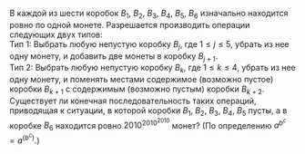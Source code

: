 В каждой из шести коробок ${{B}_{1}}$, ${{B}_{2}}$, ${{B}_{3}}$, ${{B}_{4}}$, ${{B}_{5}}$, ${{B}_{6}}$ изначально находится ровно по одной монете. Разрешается производить операции следующих двух типов:
<br>Тип 1: Выбрать любую непустую коробку ${{B}_{j}}$, где $1\le j\le 5$, убрать из нее одну монету, и добавить две монеты в коробку ${{B}_{j+1}}$.
<br>Тип 2: Выбрать любую непустую коробку ${{B}_{k}}$, где $1\le k\le 4$, убрать из нее одну монету, и поменять местами содержимое (возможно пустое) коробки ${{B}_{k+1}}$ с содержимым (возможно пустым) коробки ${{B}_{k+2}}$.
<br>Существует ли конечная последовательность таких операций, приводящая к ситуации, в которой коробки ${{B}_{1}}$, ${{B}_{2}}$, ${{B}_{3}}$, ${{B}_{4}}$, ${{B}_{5}}$ пусты, а в коробке ${{B}_{6}}$ находится ровно ${{2010}^{{{2010}^{2010}}}}$ монет? (По определению ${{a}^{{{b}^{c}}}}={{a}^{({{b}^{c}})}}$.)